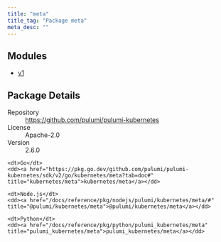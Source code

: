 ```yaml
---
title: "meta"
title_tag: "Package meta"
meta_desc: ""
---
```


<!-- WARNING: this file was generated by Pulumi Docs Generator. -->
<!-- Do not edit by hand unless you're certain you know what you are doing! -->



<h2 id="modules">Modules</h2>
<ul class="api">
    <li><a href="v1/" title="v1"><span class="symbol module"></span>v1</a></li>
</ul>

<h2 id="package-details">Package Details</h2>
<dl class="package-details">
	<dt>Repository</dt>
	<dd><a href="https://github.com/pulumi/pulumi-kubernetes">https://github.com/pulumi/pulumi-kubernetes</a></dd>
	<dt>License</dt>
	<dd>Apache-2.0</dd>
	<dt>Version</dt>
	<dd>2.6.0</dd>
</dl>



<dl class="tabular">

    <dt>Go</dt>
    <dd><a href="https://pkg.go.dev/github.com/pulumi/pulumi-kubernetes/sdk/v2/go/kubernetes/meta?tab=doc#" title="kubernetes/meta">kubernetes/meta</a></dd>

    <dt>Node.js</dt>
    <dd><a href="/docs/reference/pkg/nodejs/pulumi/kubernetes/meta/#" title="@pulumi/kubernetes/meta">@pulumi/kubernetes/meta</a></dd>

    <dt>Python</dt>
    <dd><a href="/docs/reference/pkg/python/pulumi_kubernetes/meta" title="pulumi_kubernetes/meta">pulumi_kubernetes/meta</a></dd>

</dl>

